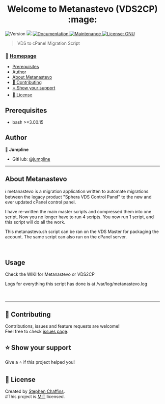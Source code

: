 <h1 align="center">Welcome to Metanastevo (VDS2CP) :mage: </h1>
<p>
  <img alt="Version" src="https://img.shields.io/badge/version-2.0-blue.svg?cacheSeconds=2592000" />
  <img src="https://img.shields.io/badge/bash-%3E%3D3.00.20-blue.svg" />
  <a href="https://github.com/jumpline/metanastevo#readme" target="_blank">
    <img alt="Documentation" src="https://img.shields.io/badge/documentation-yes-brightgreen.svg" />
  </a>
  <a href="https://github.com/jumpline/metanastevo/graphs/commit-activity" target="_blank">
    <img alt="Maintenance" src="https://img.shields.io/badge/Maintained%3F-yes-green.svg" />
  </a>
  <a href="https://github.com/jumpline/metanastevo/blob/master/LICENSE" target="_blank">
    <img alt="License: GNU" src="https://img.shields.io/github/license/jumpline/metanastevo" />
  </a>
</p>

> VDS to cPanel Migration Script

### :house_with_garden: [Homepage](https://github.com/jumpline/metanastevo)

<!-- TOC START min:1 max:3 link:true asterisk:true update:true -->
  * [Prerequisites](#prerequisites)
  * [Author](#author)
  * [About Metanastevo](#about-metanastevo)
  * [:handshake: Contributing](#handshake-contributing)
  * [:star: Show your support](#show-your-support)
  * [:pencil:	 License](#pencil-license)
<!-- TOC END -->



## Prerequisites

- bash >=3.00.15

## Author

:bust_in_silhouette: **Jumpline**

* GitHub: [@jumpline](https://github.com/jumpline)

***

## About Metanastevo

:information_source: metanastevo is a migration application written to automate migrations between the legacy product "Sphera VDS Control Panel" to the new and ever updated cPanel control panel.

I have re-written the main master scripts and compressed them into one script. Now you no longer have to run 4 scripts. You now run 1 script, and this script will do all the work.

This metanastevo.sh script can be ran on the VDS Master for packaging the account. The same script can also run on the cPanel server.
<br /><br /><br />

## Usage

Check the WIKI for Metanastevo or VDS2CP

Logs for everything this script has done is at /var/log/metanastevo.log
<br /><br /><br />


***
## :handshake: Contributing

Contributions, issues and feature requests are welcome!<br />Feel free to check [issues page](https://github.com/jumpline/metanastevo/issues).

## :star: Show your support

Give a ⭐️ if this project helped you!

## :pencil:	 License

Created by [Stephen Chaffins](https://github.com/jumpline).<br />
#This project is [MIT](https://github.com/jumpline/metanastevo/blob/master/LICENSE) licensed.
